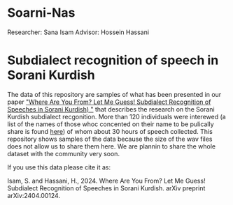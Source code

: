 # Soarni-Nas
Researcher: Sana Isam
Advisor: Hossein Hassani

# Subdialect recognition of speech in Sorani Kurdish

The data of this repository are samples of what has been presented in our paper ["Where Are You From? Let Me Guess! Subdialect Recognition of Speeches in Sorani Kurdish)
"](https://arxiv.org/abs/2404.00124) that describes the research on the Sorani Kurdish subdialect recgonition. More than 120 individuals were interewed (a list of the names of those whoc concented on their name to be pulically share is found [here](https://github.com/KurdishBLARK/Soarni-Nas/blob/main/participants.pdf)) of whom about 30 hours of speech collected. This repository shows samples of the data because the size of the wav files does not allow us to share them here. We are plannin to share the whole dataset with the community very soon.

If you use this data please cite it as:

Isam, S. and Hassani, H., 2024. Where Are You From? Let Me Guess! Subdialect Recognition of Speeches in Sorani Kurdish. arXiv preprint arXiv:2404.00124.
